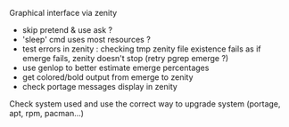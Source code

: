 Graphical interface via zenity
- skip pretend & use ask ?
- 'sleep' cmd uses most resources ?
- test errors in zenity : checking tmp zenity file existence fails as if emerge fails, zenity doesn't stop (retry pgrep emerge ?)
- use genlop to better estimate emerge percentages
- get colored/bold output from emerge to zenity
- check portage messages display in zenity

Check system used and use the correct way to upgrade system (portage, apt, rpm, pacman...)
